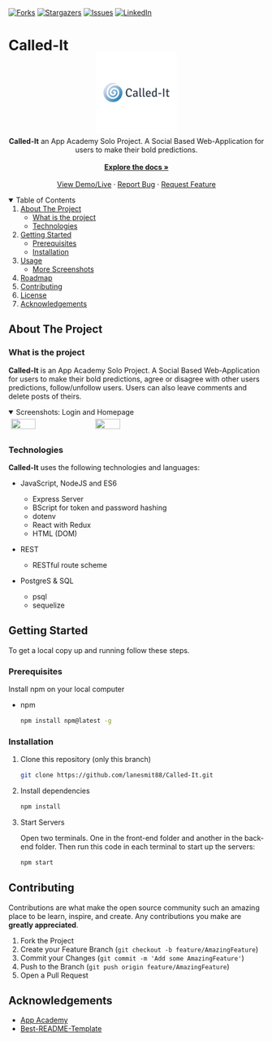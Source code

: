 [![Forks][forks-shield]][forks-url]
[![Stargazers][stars-shield]][stars-url]
[![Issues][issues-shield]][issues-url]
[![LinkedIn][linkedin-shield]][linkedin-url2]
<!--ReactSkipperStart -->

<h1>Called-It</h1>
<br />
<p align="center"  style='margin-top: -40px; margin-bottom: -10px;'>
  <a href="https://github.com/lanesmit88/Called-It">
    <img src="./images/logo.png" alt="Logo" width="160" height="160" style="object-fit: contain">
  </a>

  <p align="center">
    <b>Called-It</b> an App Academy Solo Project. A Social Based Web-Application for users to make their bold predictions.
    <br />
    <br />
    <a href="https://github.com/lanesmit88/Called-It/wiki"><strong>Explore the docs »</strong></a>
    <br />
    <br />
    <a href="https://i-called-it.herokuapp.com/">View Demo/Live</a>
    ·
    <a href="https://github.com/lanesmit88/Called-It/issues">Report Bug</a>
    ·
    <a href="https://github.com/lanesmit88/Called-It/issues">Request Feature</a>
  </p>
</p>



<details open='open'>
   <summary>Table of Contents</summary>
   <ol style='margin: 0px 30px 0px 0px'>
      <li>
         <a href="#about-the-project">About The Project</a>
         <ul>
            <li><a href="#what-is-the-project">What is the project</a></li>
            <li><a href="#technologies">Technologies</a></li>
         </ul>
      </li>
      <li>
         <a href="#getting-started">Getting Started</a>
         <ul>
         <li><a href="#prerequisites">Prerequisites</a></li>
         <li><a href="#installation">Installation</a></li>
         </ul>
      </li>
      <li><a href="#usage">Usage</a>
         <ul>
            <li><a href="#more-screenshots">More Screenshots</a></li>
         </ul>
      </li>
      <li><a href="#roadmap">Roadmap</a></li>
      <li><a href="#contributing">Contributing</a></li>
      <li><a href="#license">License</a></li>
      <li><a href="#acknowledgements">Acknowledgements</a></li>
   </ol>
</details>



## About The Project
### What is the project
 **Called-It** is an App Academy Solo Project. A Social Based Web-Application for users to make their bold predictions, agree or disagree with other users predictions, follow/unfollow users. Users can also leave comments and delete posts of theirs.
<!--ReactSkipperEnd -->

<!--ReactSkipperStart -->
<details open="open">
   <summary>Screenshots: Login and Homepage</summary>
   <div style="display: flex">
      <img src="/images/screenshotlogin.png" width="31%" height="30%" style="margin: 5px"/>
      <img src="/images/screenshothome.png" width="31%" height="30%"  style="margin: 5px"/>
   <div>
</details>


### Technologies
**Called-It** uses the following technologies and languages:

* JavaScript, NodeJS and ES6
  - Express Server
  - BScript for token and password hashing
  - dotenv
  - React with Redux
  - HTML (DOM)

* REST
  - RESTful route scheme

* PostgreS & SQL
  - psql
  - sequelize
<!--ReactSkipperEnd -->

## Getting Started

To get a local copy up and running follow these steps.

### Prerequisites

Install npm on your local computer
* npm
  ```sh
  npm install npm@latest -g
  ```

### Installation
1. Clone this repository (only this branch)

   ```bash
   git clone https://github.com/lanesmit88/Called-It.git
   ```

2. Install dependencies

      ```bash
      npm install
      ```

3. Start Servers
   <br />
   <p>  Open two terminals. One in the front-end folder and another in the back-end folder. Then run this code in each terminal to start up the servers:</p>

      ```bash
      npm start
      ```
      
## Contributing

Contributions are what make the open source community such an amazing place to be learn, inspire, and create. Any contributions you make are **greatly appreciated**.

1. Fork the Project
2. Create your Feature Branch (`git checkout -b feature/AmazingFeature`)
3. Commit your Changes (`git commit -m 'Add some AmazingFeature'`)
4. Push to the Branch (`git push origin feature/AmazingFeature`)
5. Open a Pull Request


## Acknowledgements

* [App Academy](https://www.appacademy.io/)
* [Best-README-Template](https://github.com/othneildrew/Best-README-Template)

[contributors-shield]: https://img.shields.io/github/contributors/rhwebster/forgetMeNot.svg?style=for-the-badge
[contributors-url]: https://github.com/rhwebster/forgetMeNot/graphs/contributors
[forks-shield]: https://img.shields.io/github/forks/rhwebster/forgetMeNot.svg?style=for-the-badge
[forks-url]: https://github.com/rhwebster/forgetMeNot/network/members
[stars-shield]: https://img.shields.io/github/stars/rhwebster/forgetMeNot.svg?style=for-the-badge
[stars-url]: https://github.com/rhwebster/forgetMeNot/stargazers
[issues-shield]: https://img.shields.io/github/issues/rhwebster/forgetMeNot.svg?style=for-the-badge
[issues-url]: https://github.com/rhwebster/forgetMeNot/issues
[license-shield]: https://img.shields.io/github/license/rhwebster/forgetMeNot.svg?style=for-the-badge
[license-url]: https://github.com/rhwebster/forgetMeNot/blob/master/LICENSE.txt
[linkedin-shield]: https://img.shields.io/badge/-LinkedIn-black.svg?style=for-the-badge&logo=linkedin&colorB=555
[linkedin-url2]: https://www.linkedin.com/in/lane-smit-724291203/
